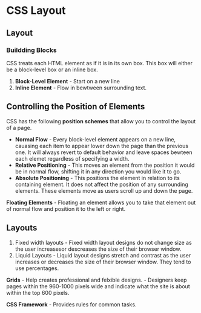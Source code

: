 # CSS Layout 
## Layout

### Buildding Blocks

CSS treats each HTML element as if it is in its own box. This box will either be a block-level box or an inline box.

1. **Block-Level Element** - Start on a new line
2. **Inline Element** - Flow in bewtween surrounding text.

## Controlling the Position of Elements

CSS has the following **position schemes** that allow you to control the layout of a page.

- **Normal Flow** - Every block-level element appears on a new line, cauasing each item to appear lower down the page than the previous one. It will always revert to default behavior and leave spaces bewteen each elemet regardless of specifying a width.
- **Relative Positioning** - This moves an element from the position it would be in normal flow, shifting it in any direction you would like it to go.
- **Absolute Positioning** - This positions the element in relation to its containing element. It does not affect the position of any surrounding elements. These elements move as users scroll up and down the page.

**Floating Elements** - Floating an element allows you to take that element out of normal flow and position it to the left or right.

## Layouts

1. Fixed width layouts - Fixed width layout designs do not change size as the user increasesor descreases the size of their browser window.
2. Liquid Layouts - Liquid layout designs stretch and contrast as the user increases or decreases the size of their browser window. They tend to use percentages.

**Grids** - Help creates professional and felxible designs. - Designers keep pages within the 960-1000 pixels wide and indicate what the site is about within the top 600 pixels.

**CSS Framework** - Provides rules for common tasks.
